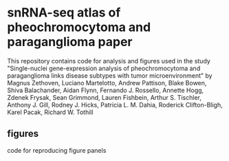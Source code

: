 # snRNA-seq atlas of pheochromocytoma and paraganglioma paper
This repository contains code for analysis and figures used in the study "Single-nuclei gene-expression analysis of pheochromocytoma and paraganglioma links disease subtypes with tumor microenvironment" by Magnus Zethoven, Luciano Martelotto, Andrew Pattison, Blake Bowen, Shiva Balachander, Aidan Flynn, Fernando J. Rossello, Annette Hogg, Zdenek Frysak, Sean Grimmond, Lauren Fishbein, Arthur S. Tischler, Anthony J. Gill, Rodney J. Hicks, Patricia L. M. Dahia, Roderick Clifton-Bligh, Karel Pacak, Richard W. Tothill


## figures 
code for reproducing figure panels 
